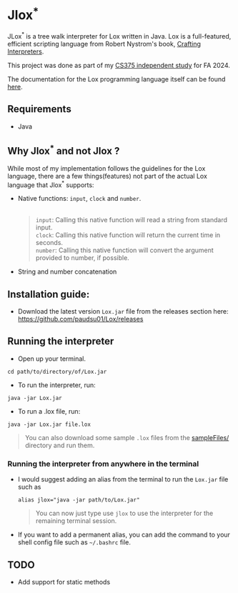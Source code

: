 # Jlox<sup>*</sup>

JLox<sup>*</sup> is a tree walk interpreter for Lox written in Java. Lox is a full-featured, efficient scripting language from Robert Nystrom's book, [Crafting Interpreters](https://craftinginterpreters.com/). <br>

This project was done as part of my [CS375 independent study](https://github.com/user-attachments/files/18216055/CS375_Fall_2024_Report.pdf) for FA 2024.

The documentation for the Lox programming language itself can be found [here](https://craftinginterpreters.com/the-lox-language.html).

## Requirements

* Java

## Why Jlox<sup>*</sup> and not Jlox ?

While most of my implementation follows the guidelines for the Lox language, there are a few things(features) not part of the actual Lox language that Jlox<sup>*</sup> supports:
* Native functions: `input`, `clock` and `number`.<br><br>
  > `input`: Calling this native function will read a string from standard input.<br>
  > `clock`: Calling this native function will return the current time in seconds.<br>
  > `number`: Calling this native function will convert the argument provided to number, if possible.
* String and number concatenation

## Installation guide:

* Download the latest version `Lox.jar` file from the releases section here: https://github.com/paudsu01/Lox/releases

## Running the interpreter

* Open up your terminal.
```
cd path/to/directory/of/Lox.jar
```
* To run the interpreter, run:
```
java -jar Lox.jar
```
* To run a .lox file, run:
```
java -jar Lox.jar file.lox
```
> You can also download some sample `.lox` files from the [sampleFiles/](sampleFiles/) directory and run them.

### Running the interpreter from anywhere in the terminal

* I would suggest adding an alias from the terminal to run the `Lox.jar` file such as
  
  ```
  alias jlox="java -jar path/to/Lox.jar"
  ```

  > You can now just type use `jlox` to use the interpreter for the remaining terminal session.

* If you want to add a permanent alias, you can add the command to your shell config file such as `~/.bashrc` file.
  
## TODO
* Add support for static methods
